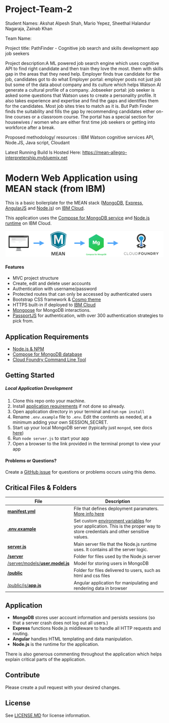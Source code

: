 
# Project-Team-2
Student Names: Akshat Alpesh Shah, Mario Yepez, Sheethal Halandur Nagaraja, Zainab Khan

Team Name:

Project title: PathFinder - Cognitive job search and skills development app job seekers

Project description:A ML powered job search engine which uses cognitive API to find right candidate and then train they love the most. them with skills gap in the areas that they need help. Employer finds true candidate for the job, candidates got to do what Employer portal: employer posts not just job but some of the data about company and its culture which helps Watson AI generate a cultural profile of a company. Jobseeker portal: job seeker is asked some questions that Watson uses to create a personality profile. It also takes experience and expertise and find the gaps and identifies them for the candidates. Most job sites tries to match as it is. But Path Finder finds the suitability and fills the gap by recommending candidates either on-line courses or a classroom course. The portal has a special section for housewives / women who are either first time job seekers or getting into workforce after a break.

Proposed methodology/ resources : IBM Watson cognitive services API, Node.JS, Java script, Cloudant


Latest Running Build Is Hosted Here: https://mean-allegro-interpretership.mybluemix.net


# Modern Web Application using MEAN stack (from IBM)

This is a basic boilerplate for the MEAN stack ([MongoDB](https://www.mongodb.org/), [Express](http://expressjs.com/), [AngularJS](https://angularjs.org/) and [Node.js](https://nodejs.org)) on [IBM Cloud](http://bluemix.net).

This application uses the [Compose for MongoDB service](https://console.bluemix.net/catalog/services/compose-for-mongodb) and [Node.js runtime](https://www.ng.bluemix.net/docs/starters/nodejs/index.html) on IBM Cloud.

<img src="ReadME-Images/Architecture.png">

#### Features
- MVC project structure
- Create, edit and delete user accounts
- Authentication with username/password
- Protected routes that can only be accessed by authenticated users
- Bootstrap CSS framework & [Cosmo theme](https://bootswatch.com/cosmo/)
- HTTPS built-in if deployed to [IBM Cloud](#deploy-to-bluemix)
- [Mongoose](https://github.com/Automattic/mongoose) for MongoDB interactions.
- [PassportJS](http://passportjs.org) for authentication, with over 300 authentication strategies to pick from.

## Application Requirements
- [Node.js & NPM](https://nodejs.org/en/download/)
- [Compose for MongoDB database](https://console.bluemix.net/catalog/compose-for-mongodb)
- [Cloud Foundry Command Line Tool](https://docs.cloudfoundry.org/devguide/installcf/)

## Getting Started
##### Local Application Development
1. Clone this repo onto your machine.
2. Install [application requirements](#application-requirements) if not done so already.
3. Open application directory in your terminal and run `npm install`
4. Rename `.env.example` file to `.env`.  Edit the contents as needed, at a minimum adding your own SESSION_SECRET.
5. Start up your local MongoDB server (typically just `mongod`, see docs [here](https://docs.mongodb.org/getting-started/shell/installation/))
6. Run `node server.js` to start your app
7. Open a browser to the link provided in the terminal prompt to view your app


#### Problems or Questions?

Create a [GitHub issue](https://github.com/IBM-Bluemix/nodejs-MEAN-stack/issues/new) for questions or problems occurs using this demo.

## Critical Files & Folders

| File                               | Description                                                  |
| ---------------------------------- | ------------------------------------------------------------ |
| [**manifest.yml**](./manifest.yml) | File that defines deployment paramaters. [More info here](https://www.ng.bluemix.net/docs/manageapps/depapps.html#appmanifest)
| [**.env.example**](./.env.example) | Set custom [environment variables](https://en.wikipedia.org/wiki/Environment_variable) for your application. This is the proper way to store credentials and other sensitive values.
| [**server.js**](./server.js) | Main server file that the Node.js runtime uses. It contains all the server logic.
| [**/server**](./server) | Folder for files used by the Node.js server
| [/server/models/**user.model.js**](./server/models/user.model.js) | Model for storing users in MongoDB
| [**/public**](./public) | Folder for files delivered to users, such as html and css files
| [/public/js/**app.js**](./public/js/app.js) | Angular application for manipulating and rendering data in browser


## Application
- **MongoDB** stores user account information and persists sessions (so that a server crash does not log out all users.)
- **Express** functions Node.js middleware to handle all HTTP requests and routing.
- **Angular** handles HTML templating and data manipulation.
- **Node.js** is the runtime for the application.

There is also generous commenting throughout the application which helps explain critical parts of the application.

## Contribute
Please create a pull request with your desired changes.

## License
See [LICENSE.MD](https://github.com/IBM-Bluemix/Nodejs-MEAN-Stack/blob/master/LICENSE.md) for license information.
